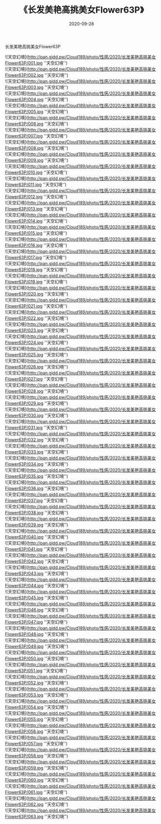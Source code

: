 ﻿---
layout: post
title:  《长发美艳高挑美女Flower63P》
date:   2020-09-28
img: http://pan.gjdd.pw/Cloud189/photo/性感/2020/长发美艳高挑美女Flower63P/000.jpg
categories: [美女, 性感, 泳衣]
---

长发美艳高挑美女Flower63P



![天空幻境](http://pan.gjdd.pw/Cloud189/photo/性感/2020/长发美艳高挑美女Flower63P/001.jpg ''天空幻境'') <br>
![天空幻境](http://pan.gjdd.pw/Cloud189/photo/性感/2020/长发美艳高挑美女Flower63P/002.jpg ''天空幻境'') <br>
![天空幻境](http://pan.gjdd.pw/Cloud189/photo/性感/2020/长发美艳高挑美女Flower63P/003.jpg ''天空幻境'') <br>
![天空幻境](http://pan.gjdd.pw/Cloud189/photo/性感/2020/长发美艳高挑美女Flower63P/004.jpg ''天空幻境'') <br>
![天空幻境](http://pan.gjdd.pw/Cloud189/photo/性感/2020/长发美艳高挑美女Flower63P/005.jpg ''天空幻境'') <br>
![天空幻境](http://pan.gjdd.pw/Cloud189/photo/性感/2020/长发美艳高挑美女Flower63P/006.jpg ''天空幻境'') <br>
![天空幻境](http://pan.gjdd.pw/Cloud189/photo/性感/2020/长发美艳高挑美女Flower63P/007.jpg ''天空幻境'') <br>
![天空幻境](http://pan.gjdd.pw/Cloud189/photo/性感/2020/长发美艳高挑美女Flower63P/008.jpg ''天空幻境'') <br>
![天空幻境](http://pan.gjdd.pw/Cloud189/photo/性感/2020/长发美艳高挑美女Flower63P/009.jpg ''天空幻境'') <br>
![天空幻境](http://pan.gjdd.pw/Cloud189/photo/性感/2020/长发美艳高挑美女Flower63P/010.jpg ''天空幻境'') <br>
![天空幻境](http://pan.gjdd.pw/Cloud189/photo/性感/2020/长发美艳高挑美女Flower63P/011.jpg ''天空幻境'') <br>
![天空幻境](http://pan.gjdd.pw/Cloud189/photo/性感/2020/长发美艳高挑美女Flower63P/012.jpg ''天空幻境'') <br>
![天空幻境](http://pan.gjdd.pw/Cloud189/photo/性感/2020/长发美艳高挑美女Flower63P/013.jpg ''天空幻境'') <br>
![天空幻境](http://pan.gjdd.pw/Cloud189/photo/性感/2020/长发美艳高挑美女Flower63P/014.jpg ''天空幻境'') <br>
![天空幻境](http://pan.gjdd.pw/Cloud189/photo/性感/2020/长发美艳高挑美女Flower63P/015.jpg ''天空幻境'') <br>
![天空幻境](http://pan.gjdd.pw/Cloud189/photo/性感/2020/长发美艳高挑美女Flower63P/016.jpg ''天空幻境'') <br>
![天空幻境](http://pan.gjdd.pw/Cloud189/photo/性感/2020/长发美艳高挑美女Flower63P/017.jpg ''天空幻境'') <br>
![天空幻境](http://pan.gjdd.pw/Cloud189/photo/性感/2020/长发美艳高挑美女Flower63P/018.jpg ''天空幻境'') <br>
![天空幻境](http://pan.gjdd.pw/Cloud189/photo/性感/2020/长发美艳高挑美女Flower63P/019.jpg ''天空幻境'') <br>
![天空幻境](http://pan.gjdd.pw/Cloud189/photo/性感/2020/长发美艳高挑美女Flower63P/020.jpg ''天空幻境'') <br>
![天空幻境](http://pan.gjdd.pw/Cloud189/photo/性感/2020/长发美艳高挑美女Flower63P/021.jpg ''天空幻境'') <br>
![天空幻境](http://pan.gjdd.pw/Cloud189/photo/性感/2020/长发美艳高挑美女Flower63P/022.jpg ''天空幻境'') <br>
![天空幻境](http://pan.gjdd.pw/Cloud189/photo/性感/2020/长发美艳高挑美女Flower63P/023.jpg ''天空幻境'') <br>
![天空幻境](http://pan.gjdd.pw/Cloud189/photo/性感/2020/长发美艳高挑美女Flower63P/024.jpg ''天空幻境'') <br>
![天空幻境](http://pan.gjdd.pw/Cloud189/photo/性感/2020/长发美艳高挑美女Flower63P/025.jpg ''天空幻境'') <br>
![天空幻境](http://pan.gjdd.pw/Cloud189/photo/性感/2020/长发美艳高挑美女Flower63P/026.jpg ''天空幻境'') <br>
![天空幻境](http://pan.gjdd.pw/Cloud189/photo/性感/2020/长发美艳高挑美女Flower63P/027.jpg ''天空幻境'') <br>
![天空幻境](http://pan.gjdd.pw/Cloud189/photo/性感/2020/长发美艳高挑美女Flower63P/028.jpg ''天空幻境'') <br>
![天空幻境](http://pan.gjdd.pw/Cloud189/photo/性感/2020/长发美艳高挑美女Flower63P/029.jpg ''天空幻境'') <br>
![天空幻境](http://pan.gjdd.pw/Cloud189/photo/性感/2020/长发美艳高挑美女Flower63P/030.jpg ''天空幻境'') <br>
![天空幻境](http://pan.gjdd.pw/Cloud189/photo/性感/2020/长发美艳高挑美女Flower63P/031.jpg ''天空幻境'') <br>
![天空幻境](http://pan.gjdd.pw/Cloud189/photo/性感/2020/长发美艳高挑美女Flower63P/032.jpg ''天空幻境'') <br>
![天空幻境](http://pan.gjdd.pw/Cloud189/photo/性感/2020/长发美艳高挑美女Flower63P/033.jpg ''天空幻境'') <br>
![天空幻境](http://pan.gjdd.pw/Cloud189/photo/性感/2020/长发美艳高挑美女Flower63P/034.jpg ''天空幻境'') <br>
![天空幻境](http://pan.gjdd.pw/Cloud189/photo/性感/2020/长发美艳高挑美女Flower63P/035.jpg ''天空幻境'') <br>
![天空幻境](http://pan.gjdd.pw/Cloud189/photo/性感/2020/长发美艳高挑美女Flower63P/036.jpg ''天空幻境'') <br>
![天空幻境](http://pan.gjdd.pw/Cloud189/photo/性感/2020/长发美艳高挑美女Flower63P/037.jpg ''天空幻境'') <br>
![天空幻境](http://pan.gjdd.pw/Cloud189/photo/性感/2020/长发美艳高挑美女Flower63P/038.jpg ''天空幻境'') <br>
![天空幻境](http://pan.gjdd.pw/Cloud189/photo/性感/2020/长发美艳高挑美女Flower63P/039.jpg ''天空幻境'') <br>
![天空幻境](http://pan.gjdd.pw/Cloud189/photo/性感/2020/长发美艳高挑美女Flower63P/040.jpg ''天空幻境'') <br>
![天空幻境](http://pan.gjdd.pw/Cloud189/photo/性感/2020/长发美艳高挑美女Flower63P/041.jpg ''天空幻境'') <br>
![天空幻境](http://pan.gjdd.pw/Cloud189/photo/性感/2020/长发美艳高挑美女Flower63P/042.jpg ''天空幻境'') <br>
![天空幻境](http://pan.gjdd.pw/Cloud189/photo/性感/2020/长发美艳高挑美女Flower63P/043.jpg ''天空幻境'') <br>
![天空幻境](http://pan.gjdd.pw/Cloud189/photo/性感/2020/长发美艳高挑美女Flower63P/044.jpg ''天空幻境'') <br>
![天空幻境](http://pan.gjdd.pw/Cloud189/photo/性感/2020/长发美艳高挑美女Flower63P/045.jpg ''天空幻境'') <br>
![天空幻境](http://pan.gjdd.pw/Cloud189/photo/性感/2020/长发美艳高挑美女Flower63P/046.jpg ''天空幻境'') <br>
![天空幻境](http://pan.gjdd.pw/Cloud189/photo/性感/2020/长发美艳高挑美女Flower63P/047.jpg ''天空幻境'') <br>
![天空幻境](http://pan.gjdd.pw/Cloud189/photo/性感/2020/长发美艳高挑美女Flower63P/048.jpg ''天空幻境'') <br>
![天空幻境](http://pan.gjdd.pw/Cloud189/photo/性感/2020/长发美艳高挑美女Flower63P/049.jpg ''天空幻境'') <br>
![天空幻境](http://pan.gjdd.pw/Cloud189/photo/性感/2020/长发美艳高挑美女Flower63P/050.jpg ''天空幻境'') <br>
![天空幻境](http://pan.gjdd.pw/Cloud189/photo/性感/2020/长发美艳高挑美女Flower63P/051.jpg ''天空幻境'') <br>
![天空幻境](http://pan.gjdd.pw/Cloud189/photo/性感/2020/长发美艳高挑美女Flower63P/052.jpg ''天空幻境'') <br>
![天空幻境](http://pan.gjdd.pw/Cloud189/photo/性感/2020/长发美艳高挑美女Flower63P/053.jpg ''天空幻境'') <br>
![天空幻境](http://pan.gjdd.pw/Cloud189/photo/性感/2020/长发美艳高挑美女Flower63P/054.jpg ''天空幻境'') <br>
![天空幻境](http://pan.gjdd.pw/Cloud189/photo/性感/2020/长发美艳高挑美女Flower63P/055.jpg ''天空幻境'') <br>
![天空幻境](http://pan.gjdd.pw/Cloud189/photo/性感/2020/长发美艳高挑美女Flower63P/056.jpg ''天空幻境'') <br>
![天空幻境](http://pan.gjdd.pw/Cloud189/photo/性感/2020/长发美艳高挑美女Flower63P/057.jpg ''天空幻境'') <br>
![天空幻境](http://pan.gjdd.pw/Cloud189/photo/性感/2020/长发美艳高挑美女Flower63P/058.jpg ''天空幻境'') <br>
![天空幻境](http://pan.gjdd.pw/Cloud189/photo/性感/2020/长发美艳高挑美女Flower63P/059.jpg ''天空幻境'') <br>
![天空幻境](http://pan.gjdd.pw/Cloud189/photo/性感/2020/长发美艳高挑美女Flower63P/060.jpg ''天空幻境'') <br>
![天空幻境](http://pan.gjdd.pw/Cloud189/photo/性感/2020/长发美艳高挑美女Flower63P/061.jpg ''天空幻境'') <br>
![天空幻境](http://pan.gjdd.pw/Cloud189/photo/性感/2020/长发美艳高挑美女Flower63P/062.jpg ''天空幻境'') <br>
![天空幻境](http://pan.gjdd.pw/Cloud189/photo/性感/2020/长发美艳高挑美女Flower63P/063.jpg ''天空幻境'') <br>
